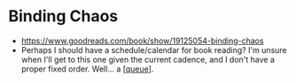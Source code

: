 # Binding Chaos
- https://www.goodreads.com/book/show/19125054-binding-chaos
- Perhaps I should have a schedule/calendar for book reading? I'm unsure when I'll get to this one given the current cadence, and I don't have a proper fixed order. Well... a [[queue]].

[//begin]: # "Autogenerated link references for markdown compatibility"
[queue]: queue "Queue"
[//end]: # "Autogenerated link references"